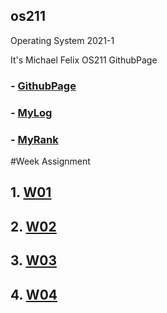 ## os211
Operating System 2021-1

It's Michael Felix OS211 GithubPage

### - [GithubPage](https://github.com/mfelixharyono/os211)
### - [MyLog](https://mfelixharyono.github.io/os211/TXT/mylog.txt)
### - [MyRank](https://mfelixharyono.github.io/os211/TXT/myrank.txt)

#Week Assignment

## 1. [W01](https://mfelixharyono.github.io/os211/W01/)
## 2. [W02](https://mfelixharyono.github.io/os211/W02/)
## 3. [W03](https://mfelixharyono.github.io/os211/W03/)
## 4. [W04](https://mfelixharyono.github.io/os211/W04/)

